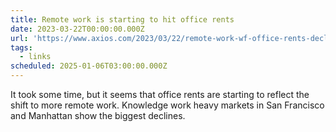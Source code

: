 ```yaml
---
title: Remote work is starting to hit office rents
date: 2023-03-22T00:00:00.000Z
url: 'https://www.axios.com/2023/03/22/remote-work-wf-office-rents-decline'
tags:
  - links
scheduled: 2025-01-06T03:00:00.000Z
---
```


It took some time, but it seems that office rents are starting to reflect the shift to more remote work.
Knowledge work heavy markets in San Francisco and Manhattan show the biggest declines.
